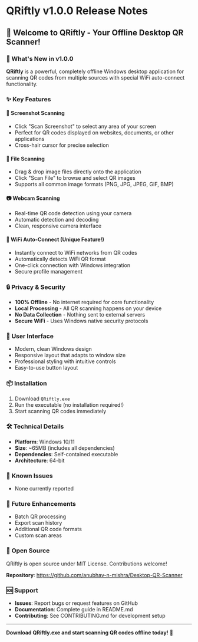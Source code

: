 # QRiftly v1.0.0 Release Notes

## 🎉 Welcome to QRiftly - Your Offline Desktop QR Scanner!

### 🚀 What's New in v1.0.0

**QRiftly** is a powerful, completely offline Windows desktop application for scanning QR codes from multiple sources with special WiFi auto-connect functionality.

### ✨ Key Features

#### 📸 **Screenshot Scanning**
- Click "Scan Screenshot" to select any area of your screen
- Perfect for QR codes displayed on websites, documents, or other applications
- Cross-hair cursor for precise selection

#### 📁 **File Scanning** 
- Drag & drop image files directly onto the application
- Click "Scan File" to browse and select QR images
- Supports all common image formats (PNG, JPG, JPEG, GIF, BMP)

#### 📷 **Webcam Scanning**
- Real-time QR code detection using your camera
- Automatic detection and decoding
- Clean, responsive camera interface

#### 📶 **WiFi Auto-Connect** (Unique Feature!)
- Instantly connect to WiFi networks from QR codes
- Automatically detects WiFi QR format
- One-click connection with Windows integration
- Secure profile management

### 🔒 **Privacy & Security**
- **100% Offline** - No internet required for core functionality
- **Local Processing** - All QR scanning happens on your device
- **No Data Collection** - Nothing sent to external servers
- **Secure WiFi** - Uses Windows native security protocols

### 🎨 **User Interface**
- Modern, clean Windows design
- Responsive layout that adapts to window size
- Professional styling with intuitive controls
- Easy-to-use button layout

### 📦 **Installation**
1. Download `QRiftly.exe` 
2. Run the executable (no installation required!)
3. Start scanning QR codes immediately

### 🛠️ **Technical Details**
- **Platform**: Windows 10/11
- **Size**: ~65MB (includes all dependencies)
- **Dependencies**: Self-contained executable
- **Architecture**: 64-bit

### 🐛 **Known Issues**
- None currently reported

### 🔄 **Future Enhancements**
- Batch QR processing
- Export scan history  
- Additional QR code formats
- Custom scan areas

### 💝 **Open Source**
QRiftly is open source under MIT License. Contributions welcome!

**Repository**: https://github.com/anubhav-n-mishra/Desktop-QR-Scanner

### 🆘 **Support**
- **Issues**: Report bugs or request features on GitHub
- **Documentation**: Complete guide in README.md
- **Contributing**: See CONTRIBUTING.md for development setup

---

**Download QRiftly.exe and start scanning QR codes offline today!** 🎯